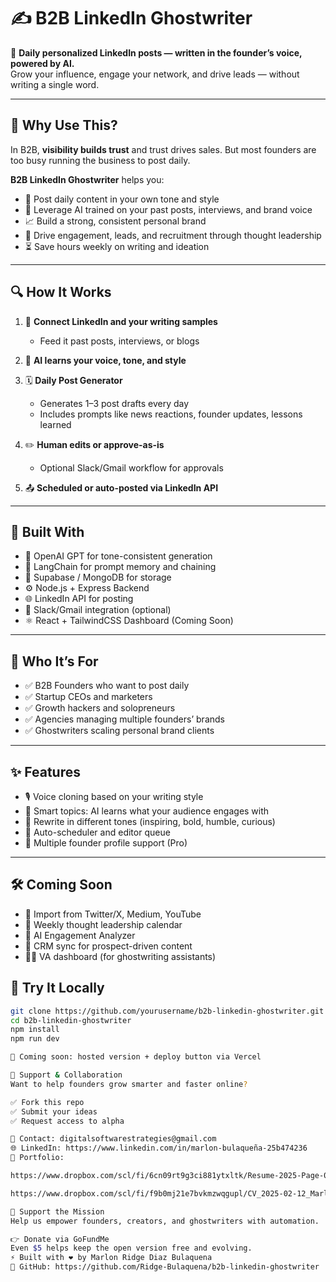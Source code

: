 # ✍️ B2B LinkedIn Ghostwriter

💼 **Daily personalized LinkedIn posts — written in the founder’s voice, powered by AI.**  
Grow your influence, engage your network, and drive leads — without writing a single word.

---

## 🚀 Why Use This?

In B2B, **visibility builds trust** and trust drives sales. But most founders are too busy running the business to post daily.

**B2B LinkedIn Ghostwriter** helps you:
- 💬 Post daily content in your own tone and style
- 🧠 Leverage AI trained on your past posts, interviews, and brand voice
- 📈 Build a strong, consistent personal brand
- 🤝 Drive engagement, leads, and recruitment through thought leadership
- ⏳ Save hours weekly on writing and ideation

---

## 🔍 How It Works

1. 🔗 **Connect LinkedIn and your writing samples**  
   - Feed it past posts, interviews, or blogs

2. 🤖 **AI learns your voice, tone, and style**

3. 🗓️ **Daily Post Generator**  
   - Generates 1–3 post drafts every day
   - Includes prompts like news reactions, founder updates, lessons learned

4. ✏️ **Human edits or approve-as-is**  
   - Optional Slack/Gmail workflow for approvals

5. 📤 **Scheduled or auto-posted via LinkedIn API**

---

## 🧠 Built With

- 🤖 OpenAI GPT for tone-consistent generation  
- 🧩 LangChain for prompt memory and chaining  
- 🔄 Supabase / MongoDB for storage  
- ⚙️ Node.js + Express Backend  
- 🌐 LinkedIn API for posting  
- 💬 Slack/Gmail integration (optional)  
- ⚛️ React + TailwindCSS Dashboard (Coming Soon)

---

## 💼 Who It’s For

- ✅ B2B Founders who want to post daily
- ✅ Startup CEOs and marketers
- ✅ Growth hackers and solopreneurs
- ✅ Agencies managing multiple founders’ brands
- ✅ Ghostwriters scaling personal brand clients

---

## ✨ Features

- 🎙️ Voice cloning based on your writing style
- 🧠 Smart topics: AI learns what your audience engages with
- 🔁 Rewrite in different tones (inspiring, bold, humble, curious)
- 📅 Auto-scheduler and editor queue
- 💼 Multiple founder profile support (Pro)

---

## 🛠️ Coming Soon

- 🔗 Import from Twitter/X, Medium, YouTube
- 🧾 Weekly thought leadership calendar
- 🧠 AI Engagement Analyzer
- 🤝 CRM sync for prospect-driven content
- 🧑‍💼 VA dashboard (for ghostwriting assistants)

## 🧪 Try It Locally

```bash
git clone https://github.com/yourusername/b2b-linkedin-ghostwriter.git
cd b2b-linkedin-ghostwriter
npm install
npm run dev

🧪 Coming soon: hosted version + deploy button via Vercel

🤝 Support & Collaboration
Want to help founders grow smarter and faster online?

✅ Fork this repo
✅ Submit your ideas
✅ Request access to alpha

📧 Contact: digitalsoftwarestrategies@gmail.com
🌐 LinkedIn: https://www.linkedin.com/in/marlon-bulaqueña-25b474236
📁 Portfolio:

https://www.dropbox.com/scl/fi/6cn09rt9g3ci881ytxltk/Resume-2025-Page-01.pdf?rlkey=ca4pajwz4vo1urqzqvkzrdv9a&st=xuggsll5&dl=0

https://www.dropbox.com/scl/fi/f9b0mj21e7bvkmzwqgupl/CV_2025-02-12_Marlon_Bulaque-a-4.pdf?rlkey=ejhohtvujcxwmcua511ec4x0v&st=4ptca3ke&dl=0

💸 Support the Mission
Help us empower founders, creators, and ghostwriters with automation.

👉 Donate via GoFundMe
Even $5 helps keep the open version free and evolving.
⚡ Built with ❤️ by Marlon Ridge Diaz Bulaquena
🔗 GitHub: https://github.com/Ridge-Bulaquena/b2b-linkedin-ghostwriter
